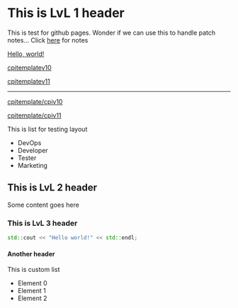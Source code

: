 # This is LvL 1 header

This is test for github pages. Wonder if we can use this to handle patch notes...
Click [here](patchnotes.md) for notes

<a href="https://ismailozsaygi.github.io/pbclient/patchnotes.html" target="_blank">Hello, world!</a>

<a href="https://ismailozsaygi.github.io/pbclient/cpitemplate/cpitemplate_10.html" target="_blank">cpitemplatev10</a>

<a href="https://ismailozsaygi.github.io/pbclient/cpitemplate/cpitemplate_11.html" target="_blank">cpitemplatev11</a>

----

[cpitemplate/cpiv10](cpitemplate/cpitemplate_10.md)

[cpitemplate/cpiv11](cpitemplate/cpitemplate_11.md)

This is list for testing layout

* DevOps
* Developer
* Tester
* Marketing



## This is LvL 2 header

Some content goes here



### This is LvL 3 header

```cpp
std::cout << "Hello world!" << std::endl;
```



#### Another header

This is custom list

* Element 0
* Element 1
* Element 2
